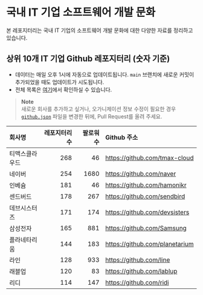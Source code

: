 # 국내 IT 기업 소프트웨어 개발 문화
본 레포지터리는 국내 IT 기업의 소프트웨어 개발 문화에 대한 다양한 자료를 정리하고 있습니다.

## 상위 10개 IT 기업 Github 레포지터리 (숫자 기준)

- 데이터는 매일 오후 1시에 자동으로 업데이트됩니다. `main` 브랜치에 새로운 커밋이 추가되었을 때도 업데이트가 시도됩니다.
- 전체 목록은 [여기](./github.md)에서 확인하실 수 있습니다.

> **Note**<br />
> 새로운 회사를 추가하고 싶거나, 오가니제이션 정보 수정이 필요한 경우 [`github.json`](./github.json) 파일을 변경한 뒤에, Pull Request를 올려 주세요.

<!-- MARKDOWN_TABLE(GITHUB): START -->

| **회사명** | **레포지터리 수** | **팔로워 수** | **Github 주소** |
|:---|---:|---:|:---|
| 티맥스클라우드 | 268 | 46 | https://github.com/tmax-cloud |
| 네이버 | 254 | 1680 | https://github.com/naver |
| 인베슘 | 181 | 46 | https://github.com/hamonikr |
| 센드버드 | 178 | 267 | https://github.com/sendbird |
| 데브시스터즈 | 171 | 174 | https://github.com/devsisters |
| 삼성전자 | 165 | 881 | https://github.com/Samsung |
| 플라네타리움 | 144 | 183 | https://github.com/planetarium |
| 라인 | 128 | 933 | https://github.com/line |
| 래블업 | 120 | 83 | https://github.com/lablup |
| 리디 | 114 | 147 | https://github.com/ridi |

<!-- MARKDOWN_TABLE(GITHUB): END -->

